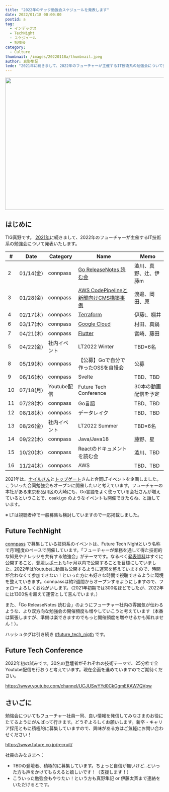 ```yaml
---
title: "2022年のテック勉強会スケジュールを発表します"
date: 2022/01/18 00:00:00
postid: a
tag:
  - インデックス
  - TechNight
  - スケジュール
  - 勉強会
category:
  - Culture
thumbnail: /images/20220118a/thumbnail.jpeg
author: 真野隼記
lede: "2021年に続きまして、2022年のフューチャーが主催するIT技術系の勉強会について発表いたします。"
---
```


<img src="/images/20220118a/top.jpeg" alt="" title="Alexandra_KochPixabayによるPixabayからの画像" width="640" height="421" loading="lazy">


## はじめに

TIG真野です。 [2021年](/articles/20210314/)に続きまして、2022年のフューチャーが主催するIT技術系の勉強会について発表いたします。

| #  | Date      | Category     | Name                                | Memo              |
|----|-----------|--------------|-------------------------------------|-------------------|
| 2  | 01/14(金) | connpass     | [Go ReleaseNotes 読む会](https://future.connpass.com/event/235852/)  | 澁川、真野、辻、伊藤m  |
| 3  | 01/28(金) | connpass     | [AWS CodePipelineと新聞向けCMS構築事例](https://future.connpass.com/event/236138/) | 渡邉、岡田、原  |
| 4  | 02/17(木) | connpass     | [Terraform](https://future.connpass.com/event/237902/)     | 伊藤t、棚井     |
| 6  | 03/17(木) | connpass     | [Google Cloud](https://future.connpass.com/event/240577/)  | 村田、真鍋      |
| 7  | 04/21(木) | connpass     | [Flutter](https://future.connpass.com/event/242858/)  | 宮崎、藤田       |
| 5  | 04/22(金) | 社内イベント | LT2022 Winter                       |  TBD×6名                 |
| 8  | 05/19(木) | connpass     | 【公募】Goで自分で作ったOSSを自慢会 | 公募              |
| 9  | 06/16(木) | connpass     | Svelte                              | TBD、TBD |
| 10 | 07/18(月) | Youtube配信  | Future Tech Conference             | 30本の動画配信を予定      |
| 11 | 07/28(木) | connpass     | Go言語                              | TBD、TBD          |
| 12 | 08/18(木) | connpass     | データレイク                        |  TBD、TBD        |
| 13 | 08/26(金) | 社内イベント | LT2022 Summer                       |  TBD×6名           |
| 14 | 09/22(木) | connpass     | Java/Java18                         | 藤野、星  |
| 15 | 10/20(木) | connpass     | Reactのドキュメントを読む会         | 澁川、TBD     |
| 16 | 11/24(木) | connpass     | AWS                                 | TBD、TBD         |


2021年は、[ナイルさん](/articles/20211004a/)と[トップゲート](/articles/20211014a/)さんと合同LTイベントを企画しました。こういった合同勉強会もオープンに開催したいと考えています。フューチャーの本社がある東京都品川区の大崎にも、Go言語をよく使っている会社さんが増えているということで、osaki.go のようなイベントも開催できたらね、と話しています。

※ LTは視聴者枠で一般募集も検討していますので一応掲載しました。


## Future TechNight

[connpass](https://future.connpass.com/) で募集している技術系のイベントは、Future Tech Nightという名称で月1程度のペースで開催しています。「フューチャーが業務を通して得た技術的な知見やナレッジを共有する勉強会」がテーマです。なるべく[発表資料](https://future.connpass.com/presentation/)はすぐに公開すること、[登壇レポート](/tags/TechNight/)も1ヶ月以内で公開することを目標にしていました。2022年はYoutubeに動画も公開するように運営を整えていますので、時間が合わなくて参加できない！といった方にも好きな時間で視聴できるように環境を整えていきます。connpassは約2週間からオープンするようにしますので、フォローよろしくおねがいします。（2021年初期では300名ほどでしたが、2022年には1300名を超えて運営として喜んでいます。）

また、「Go ReleaseNotes 読む会」のようにフューチャー社内の雰囲気が伝わるような、より双方向な勉強会の開催頻度も増やしていこうと考えています（本番は緊張しますが、準備は楽できますのでもっと開催頻度を増やせるかも知れません！）。

ハッシュタグは引き続き [#future_tech_nigth](https://twitter.com/search?q=%23future_tech_night) です。

## Future Tech Conference

2022年初の試みです。30名の登壇者がそれぞれの技術テーマで、25分枠で全Youtube配信を行おうと考えています。現在企画を進めていますのでご期待ください。

https://www.youtube.com/channel/UCJUSwYYd0CkGgmEKAW7QVpw


## さいごに

勉強会についてもフューチャー社員一同、良い情報を発信してみなさまのお役にたてるようにがんばって行きます。どうぞよろしくお願いします。新卒・キャリア採用ともに積極的に募集していますので、興味がある方はご気軽にお問い合わせください！

https://www.future.co.jp/recruit/


社員のみなさまへ：

* TBDの登壇者、積極的に募集しています。ちょっと自信が無いけど..といった方も声をかけてもらえると嬉しいです！（支援します！）
* こういった勉強会もやりたい！という方も真野隼記 or 伊藤太斉まで連絡をいただけるとです。

